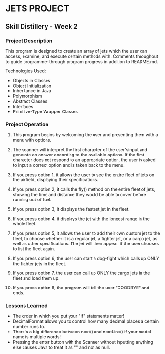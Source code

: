 # JETS PROJECT

## Skill Distillery - Week 2

### Project Description

This program is designed to create an array of jets which the user can access, examine, and execute certain methods with. Comments throughout to guide programmer through program progress in addition to README.md.

Technologies Used:

 - Objects in Classes
 - Object Initialization
 - Inheritance in Java
 - Polymorphism
 - Abstract Classes
 - Interfaces
 - Primitive-Type Wrapper Classes

### Project Operation

1. This program begins by welcoming the user and presenting them with a menu with options.

2. The scanner will interpret the first character of the user'sinput and generate an answer according to the available options. If the first character does not respond to an appropriate option, the user is asked to input a correct option and is taken back to the menu.

3. If you press option 1, it allows the user to see the entire fleet of jets on the airfield, displaying their specifications.

4. If you press option 2, it calls the fly() method on the entire fleet of jets, showing the time and distance they would be able to cover before running out of fuel.

5. If you press option 3, it displays the fastest jet in the fleet.

6. If you press option 4, it displays the jet with the longest range in the whole fleet.

7. If you press option 5, it allows the user to add their own custom jet to the fleet, to choose whether it is a regular jet, a fighter jet, or a cargo jet, as well as other specifications. The jet will then appear, if the user chooses to list the fleet again.

8. If you press option 6, the user can start a dog-fight which calls up ONLY the fighter jets in the fleet.

9. If you press option 7, the user can call up ONLY the cargo jets in the fleet and load them up.

9. If you press option 8, the program will tell the user "GOODBYE" and ends.

### Lessons Learned

 - The order in which you put your "if" statements matter!
 - DecimalFormat allows you to control how many decimal places a certain number runs to.
 - There's a big difference between next() and nextLine() if your model name is multiple words!
 - Pressing the enter button with the Scanner without inputting anything else causes Java to treat it as "" and not as null.